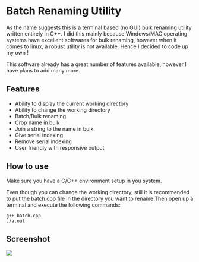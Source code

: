 # Batch Renaming Utility
As the name suggests this is a terminal based (no GUI) bulk renaming utility written entirely in C++. I did this mainly because Windows/MAC operating systems have excellent softwares for bulk renaming, however when it comes to linux, a robust utility is not available. Hence I decided to code up my own !

This software already has a great number of features available, however I have plans to add many more.

## Features
* Ability to display the current working directory
* Ability to change the working directory
* Batch/Bulk renaming
* Crop name in bulk
* Join a string to the name in bulk
* Give serial indexing
* Remove serial indexing
* User friendly with responsive output

## How to use
Make sure you have a C/C++ environment setup in you system.

Even though you can change the working directory, still it is recommended to put the batch.cpp file in the directory you want to rename.Then open up a terminal and execute the following commands:
```
g++ batch.cpp
./a.out
```

## Screenshot
![](https://drive.google.com/uc?id=12nmfQ02opB1592Q2GuL1-FJ9YuIHyj5f)

